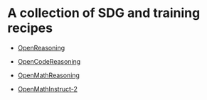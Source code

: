 # A collection of SDG and training recipes

* [OpenReasoning](https://nvidia-nemo.github.io/Skills/releases/openreasoning/)

* [OpenCodeReasoning](https://nvidia-nemo.github.io/Skills/releases/opencodereasoning/)

* [OpenMathReasoning](https://nvidia-nemo.github.io/Skills/releases/openmathreasoning/)

* [OpenMathInstruct-2](https://nvidia-nemo.github.io/Skills/releases/openmathinstruct2/)
